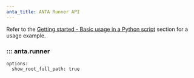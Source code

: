 ```yaml
---
anta_title: ANTA Runner API
---
```

<!--
  ~ Copyright (c) 2023-2025 Arista Networks, Inc.
  ~ Use of this source code is governed by the Apache License 2.0
  ~ that can be found in the LICENSE file.
  -->

Refer to the [Getting started - Basic usage in a Python script](../getting-started.md/#basic-usage-in-a-python-script) section for a usage example.

### ::: anta.runner

    options:
      show_root_full_path: true
